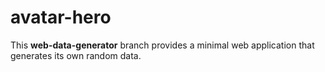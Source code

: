 avatar-hero
===========

This __web-data-generator__ branch provides a minimal web application that generates its own random data.
